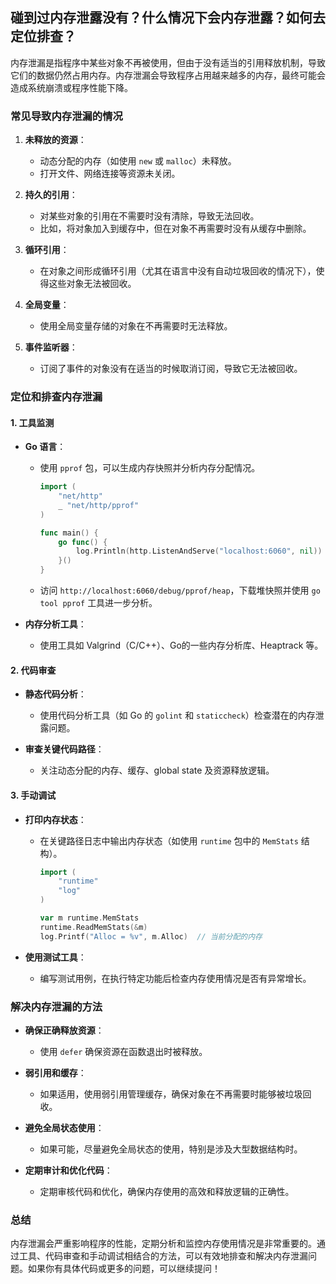 ## 碰到过内存泄露没有？什么情况下会内存泄露？如何去定位排查？
内存泄漏是指程序中某些对象不再被使用，但由于没有适当的引用释放机制，导致它们的数据仍然占用内存。内存泄漏会导致程序占用越来越多的内存，最终可能会造成系统崩溃或程序性能下降。

### 常见导致内存泄漏的情况

1. **未释放的资源**：
    - 动态分配的内存（如使用 `new` 或 `malloc`）未释放。
    - 打开文件、网络连接等资源未关闭。

2. **持久的引用**：
    - 对某些对象的引用在不需要时没有清除，导致无法回收。
    - 比如，将对象加入到缓存中，但在对象不再需要时没有从缓存中删除。

3. **循环引用**：
    - 在对象之间形成循环引用（尤其在语言中没有自动垃圾回收的情况下），使得这些对象无法被回收。

4. **全局变量**：
    - 使用全局变量存储的对象在不再需要时无法释放。

5. **事件监听器**：
    - 订阅了事件的对象没有在适当的时候取消订阅，导致它无法被回收。

### 定位和排查内存泄漏

#### 1. **工具监测**

- **Go 语言**：
    - 使用 `pprof` 包，可以生成内存快照并分析内存分配情况。

      ```go
      import (
          "net/http"
          _ "net/http/pprof"
      )
  
      func main() {
          go func() {
              log.Println(http.ListenAndServe("localhost:6060", nil))
          }()
      }
      ```

    - 访问 `http://localhost:6060/debug/pprof/heap`，下载堆快照并使用 `go tool pprof` 工具进一步分析。

- **内存分析工具**：
    - 使用工具如 Valgrind（C/C++）、Go的一些内存分析库、Heaptrack 等。

#### 2. **代码审查**

- **静态代码分析**：
    - 使用代码分析工具（如 Go 的 `golint` 和 `staticcheck`）检查潜在的内存泄露问题。

- **审查关键代码路径**：
    - 关注动态分配的内存、缓存、global state 及资源释放逻辑。

#### 3. **手动调试**

- **打印内存状态**：
    - 在关键路径日志中输出内存状态（如使用 `runtime` 包中的 `MemStats` 结构）。

      ```go
      import (
          "runtime"
          "log"
      )
  
      var m runtime.MemStats
      runtime.ReadMemStats(&m)
      log.Printf("Alloc = %v", m.Alloc)  // 当前分配的内存
      ```

- **使用测试工具**：
    - 编写测试用例，在执行特定功能后检查内存使用情况是否有异常增长。

### 解决内存泄漏的方法

- **确保正确释放资源**：
    - 使用 `defer` 确保资源在函数退出时被释放。

- **弱引用和缓存**：
    - 如果适用，使用弱引用管理缓存，确保对象在不再需要时能够被垃圾回收。

- **避免全局状态使用**：
    - 如果可能，尽量避免全局状态的使用，特别是涉及大型数据结构时。

- **定期审计和优化代码**：
    - 定期审核代码和优化，确保内存使用的高效和释放逻辑的正确性。

### 总结

内存泄漏会严重影响程序的性能，定期分析和监控内存使用情况是非常重要的。通过工具、代码审查和手动调试相结合的方法，可以有效地排查和解决内存泄漏问题。如果你有具体代码或更多的问题，可以继续提问！